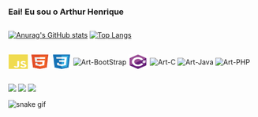 ### Eai! Eu sou o Arthur Henrique

##

[![Anurag's GitHub stats](https://github-readme-stats.vercel.app/api?username=Artureba&show_icons=true&theme=tokyonight&include_all_commits=true&count_private=true)](https://github.com/Artureba/github-readme-stats)
[![Top Langs](https://github-readme-stats.vercel.app/api/top-langs/?username=Artureba&layout=compact&langs_count=16&theme=tokyonight)](https://github.com/anuraghazra/github-readme-stats)

<div style="display: inline_block"><br>
  <img align="center" alt="Art-Js" height="30" width="40" src="https://raw.githubusercontent.com/devicons/devicon/master/icons/javascript/javascript-plain.svg">
  <img align="center" alt="Art-HTML" height="30" width="40" src="https://raw.githubusercontent.com/devicons/devicon/master/icons/html5/html5-original.svg">
  <img align="center" alt="Art-CSS" height="30" width="40" src="https://raw.githubusercontent.com/devicons/devicon/master/icons/css3/css3-original.svg">
  <img align="center" alt="Art-BootStrap" height="30" width="40" src="https://raw.githubusercontent.com/jmnote/z-icons/master/svg/bootstrap.svg">
  <img align="center" alt="Art-Csharp" height="30" width="40" src="https://raw.githubusercontent.com/devicons/devicon/master/icons/csharp/csharp-original.svg">
  <img align="center" alt="Art-C" height="30" width="40" src="https://raw.githubusercontent.com/jmnote/z-icons/master/svg/c.svg">
  <img align="center" alt="Art-Java" height="30" width="40" src="https://raw.githubusercontent.com/jmnote/z-icons/master/svg/java.svg">
  <img align="center" alt="Art-PHP" height="30" width="40" src="https://raw.githubusercontent.com/jmnote/z-icons/master/svg/php.svg">
</div>

##

<div>
  <a href="https://www.instagram.com/arthurh_h/" target="_blank"><img src="https://img.shields.io/badge/-Instagram-%23E4405F?style=for-the-badge&logo=instagram&logoColor=white" target="_blank"></a>
  <a href = "mailto:arthurassun13@@gmail.com"><img src="https://img.shields.io/badge/-Gmail-%23333?style=for-the-badge&logo=gmail&logoColor=white" target="_blank"></a>
  <a href="https://www.linkedin.com/in/arthurhoa/" target="_blank"><img src="https://img.shields.io/badge/-LinkedIn-%230077B5?style=for-the-badge&logo=linkedin&logoColor=white" target="_blank"></a>
</div>

![snake gif](https://github.com/Artureba/Artureba/blob/output/github-contribution-grid-snake.svg)










<!--
<div>
  <a href="https://github.com/Artureba">
  <img height="180em" src"https://github-readme-stats.vercel.app/api?username=Artureba&show_icons=true&theme=dracula&include_all_commits=true&count_private=true"/>
  <img height="180em" src"https://github-readme-stats.vercel.app/api/top-langs/?username=Artureba&layout=compact&langs_count=16&theme=dracula"/>
</div>

**Artureba/Artureba** is a ✨ _special_ ✨ repository because its `README.md` (this file) appears on your GitHub profile.

Here are some ideas to get you started:

- 🔭 I’m currently working on ...
- 🌱 I’m currently learning ...
- 👯 I’m looking to collaborate on ...
- 🤔 I’m looking for help with ...
- 💬 Ask me about ...
- 📫 How to reach me: ...
- 😄 Pronouns: ...
- ⚡ Fun fact: ...
-->
